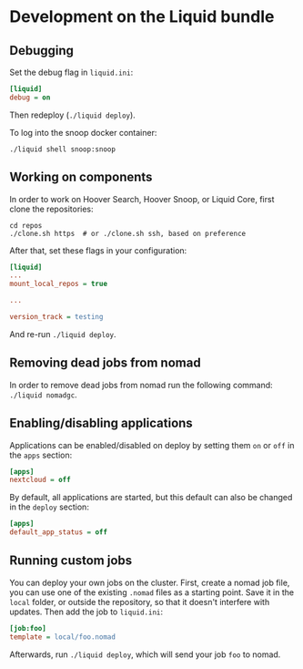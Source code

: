 # Development on the Liquid bundle


## Debugging

Set the debug flag in `liquid.ini`:
```ini
[liquid]
debug = on
```

Then redeploy (`./liquid deploy`).

To log into the snoop docker container:
```shell
./liquid shell snoop:snoop
```

## Working on components

In order to work on Hoover Search, Hoover Snoop, or Liquid Core, first clone
the repositories:

```shell
cd repos
./clone.sh https  # or ./clone.sh ssh, based on preference
```

After that, set these flags in your configuration:

```ini
[liquid]
...
mount_local_repos = true

...

version_track = testing
```

And re-run `./liquid deploy`.


## Removing dead jobs from nomad

In order to remove dead jobs from nomad run the following command:
`./liquid nomadgc`.


## Enabling/disabling applications

Applications can be enabled/disabled on deploy by setting them `on` or `off`
in the `apps` section:
```ini
[apps]
nextcloud = off
```

By default, all applications are started, but this default can also be changed
in the `deploy` section:
```ini
[apps]
default_app_status = off
```


## Running custom jobs

You can deploy your own jobs on the cluster. First, create a nomad job file,
you can use one of the existing `.nomad` files as a starting point. Save it in
the `local` folder, or outside the repository, so that it doesn't interfere
with updates. Then add the job to `liquid.ini`:

```ini
[job:foo]
template = local/foo.nomad
```

Afterwards, run `./liquid deploy`, which will send your job `foo` to nomad.
